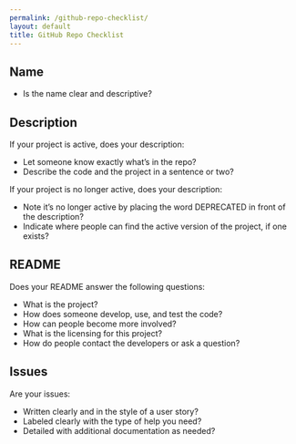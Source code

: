 ```yaml
---
permalink: /github-repo-checklist/
layout: default
title: GitHub Repo Checklist
---
```




## Name

* Is the name clear and descriptive?

## Description

If your project is active, does your description:

* Let someone know exactly what’s in the repo?
* Describe the code and the project in a sentence or two?

If your project is no longer active, does your description:

* Note it’s no longer active by placing the word DEPRECATED in front of the description?
* Indicate where people can find the active version of the project, if one exists?

## README

Does your README answer the following questions:

* What is the project?
* How does someone develop, use, and test the code?
* How can people become more involved?
* What is the licensing for this project?
* How do people contact the developers or ask a question?

## Issues

Are your issues:

* Written clearly and in the style of a user story?
* Labeled clearly with the type of help you need?
* Detailed with additional documentation as needed?
